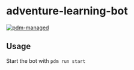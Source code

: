 # adventure-learning-bot

[![pdm-managed](https://img.shields.io/badge/pdm-managed-blueviolet)](https://pdm.fming.dev)

## Usage

Start the bot with `pdm run start`
